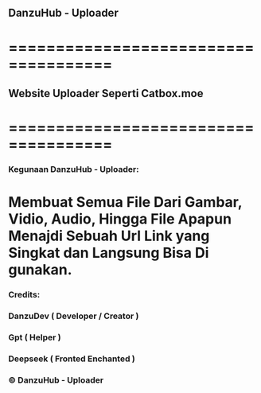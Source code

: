 ## DanzuHub - Uploader
# =====================================
## Website Uploader Seperti Catbox.moe
# =====================================

### Kegunaan DanzuHub - Uploader:
# Membuat Semua File Dari Gambar, Vidio, Audio, Hingga File Apapun Menajdi Sebuah Url Link yang Singkat dan Langsung Bisa Di gunakan.

### Credits:
### DanzuDev ( Developer / Creator )
### Gpt ( Helper )
### Deepseek ( Fronted Enchanted )

### © DanzuHub - Uploader
